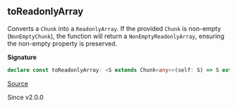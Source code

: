 ## toReadonlyArray

Converts a `Chunk` into a `ReadonlyArray`. If the provided `Chunk` is
non-empty (`NonEmptyChunk`), the function will return a
`NonEmptyReadonlyArray`, ensuring the non-empty property is preserved.

**Signature**

```ts
declare const toReadonlyArray: <S extends Chunk<any>>(self: S) => S extends NonEmptyChunk<any> ? RA.NonEmptyReadonlyArray<Chunk.Infer<S>> : ReadonlyArray<Chunk.Infer<S>>
```

[Source](https://github.com/Effect-TS/effect/tree/main/packages/effect/src/Chunk.ts#L326)

Since v2.0.0